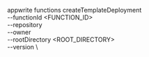 appwrite functions createTemplateDeployment \
        --functionId <FUNCTION_ID> \
        --repository <REPOSITORY> \
        --owner <OWNER> \
        --rootDirectory <ROOT_DIRECTORY> \
        --version <VERSION> \


